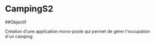 # CampingS2

##Objectif

Création d'une application mono-poste qui permet de gérer l'occupation d'un camping
